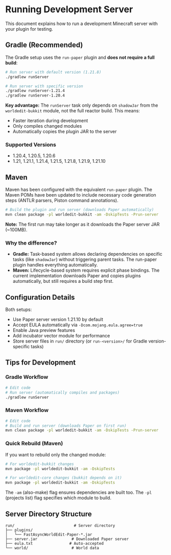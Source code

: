 # Running Development Server

This document explains how to run a development Minecraft server with your plugin for testing.

## Gradle (Recommended)

The Gradle setup uses the `run-paper` plugin and **does not require a full build**:

```bash
# Run server with default version (1.21.8)
./gradlew runServer

# Run server with specific version
./gradlew runServer-1.21.4
./gradlew runServer-1.20.4
```

**Key advantage:** The `runServer` task only depends on `shadowJar` from the `worldedit-bukkit` module, not the full reactor build. This means:
- Faster iteration during development
- Only compiles changed modules
- Automatically copies the plugin JAR to the server

### Supported Versions
- 1.20.4, 1.20.5, 1.20.6
- 1.21, 1.21.1, 1.21.4, 1.21.5, 1.21.8, 1.21.9, 1.21.10

## Maven

Maven has been configured with the equivalent `run-paper` plugin. The Maven POMs have been updated to include necessary code generation steps (ANTLR parsers, Piston command annotations).

```bash
# Build the plugin and run server (downloads Paper automatically)
mvn clean package -pl worldedit-bukkit -am -DskipTests -Prun-server
```

**Note:** The first run may take longer as it downloads the Paper server JAR (~100MB).

### Why the difference?

- **Gradle:** Task-based system allows declaring dependencies on specific tasks (like `shadowJar`) without triggering parent tasks. The run-paper plugin handles everything automatically.
- **Maven:** Lifecycle-based system requires explicit phase bindings. The current implementation downloads Paper and copies plugins automatically, but still requires a build step first.

## Configuration Details

Both setups:
- Use Paper server version 1.21.10 by default
- Accept EULA automatically via `-Dcom.mojang.eula.agree=true`
- Enable Java preview features
- Add incubator vector module for performance
- Store server files in `run/` directory (or `run-<version>/` for Gradle version-specific tasks)

## Tips for Development

### Gradle Workflow
```bash
# Edit code
# Run server (automatically compiles and packages)
./gradlew runServer
```

### Maven Workflow
```bash
# Edit code
# Build and run server (downloads Paper on first run)
mvn clean package -pl worldedit-bukkit -am -DskipTests -Prun-server
```

### Quick Rebuild (Maven)
If you want to rebuild only the changed module:
```bash
# For worldedit-bukkit changes
mvn package -pl worldedit-bukkit -am -DskipTests

# For worldedit-core changes (bukkit depends on it)
mvn package -pl worldedit-bukkit -am -DskipTests
```

The `-am` (also-make) flag ensures dependencies are built too.
The `-pl` (projects list) flag specifies which module to build.

## Server Directory Structure

```
run/                          # Server directory
├── plugins/
│   └── FastAsyncWorldEdit-Paper-*.jar
├── server.jar               # Downloaded Paper server
├── eula.txt                # Auto-accepted
└── world/                   # World data
```
